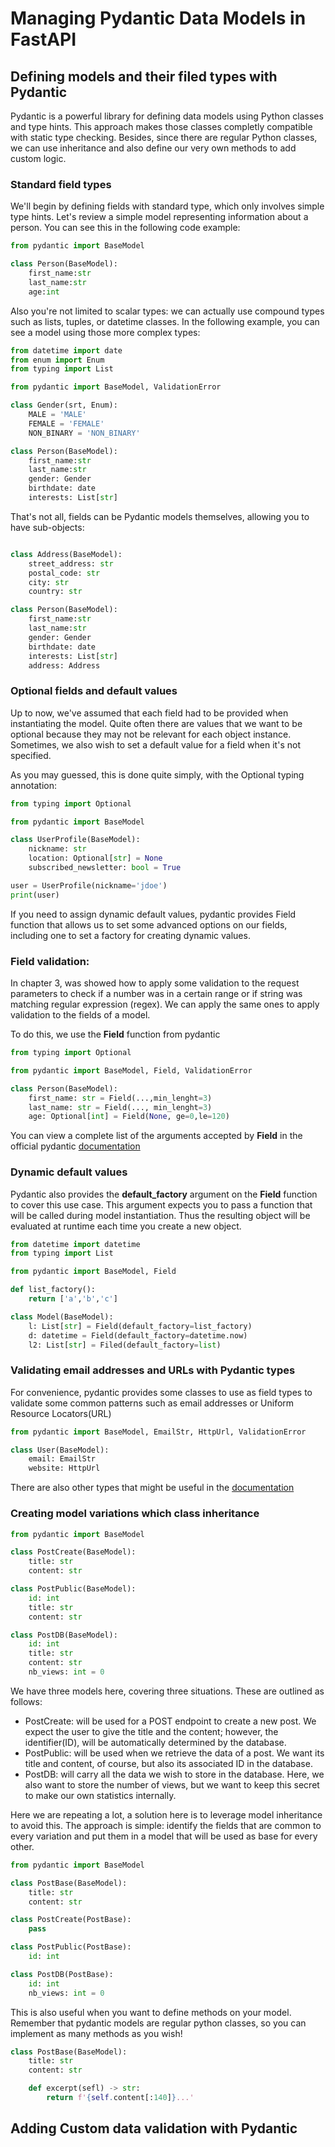 # Managing Pydantic Data Models in FastAPI

## Defining models and their filed types with Pydantic

Pydantic is a powerful library for defining data models using Python classes and type hints. This approach makes those classes completly compatible with static type checking. Besides, since there are regular Python classes, we can use inheritance and also define our very own methods to add custom logic. 

### Standard field types

We'll begin by defining fields with standard type, which only involves simple type hints. Let's review a simple model representing information about a person. You can see this in the following code example:

```python
from pydantic import BaseModel

class Person(BaseModel):
    first_name:str
    last_name:str
    age:int
```

Also you're not limited to scalar types: we can actually use compound types such as lists, tuples, or datetime classes. In the following example, you can see a model using those more complex types:

```python
from datetime import date
from enum import Enum
from typing import List

from pydantic import BaseModel, ValidationError

class Gender(srt, Enum):
    MALE = 'MALE'
    FEMALE = 'FEMALE'
    NON_BINARY = 'NON_BINARY'

class Person(BaseModel):
    first_name:str
    last_name:str
    gender: Gender
    birthdate: date
    interests: List[str]
```

That's not all, fields can be Pydantic models themselves, allowing you to have sub-objects:

```python

class Address(BaseModel):
    street_address: str
    postal_code: str
    city: str
    country: str

class Person(BaseModel):
    first_name:str
    last_name:str
    gender: Gender
    birthdate: date
    interests: List[str]
    address: Address
```

### Optional fields and default values

Up to now, we've assumed that each field had to be provided when instantiating the model. Quite often there are values that we want to be optional because they may not be relevant for each object instance. Sometimes, we also wish to set a default value for a field when it's not specified. 

As you may guessed, this is done quite simply, with the Optional typing annotation:

```python
from typing import Optional

from pydantic import BaseModel

class UserProfile(BaseModel):
    nickname: str
    location: Optional[str] = None
    subscribed_newsletter: bool = True

user = UserProfile(nickname='jdoe')
print(user)
```

If you need to assign dynamic default values, pydantic provides Field function that allows us to set some advanced options on our fields, including one to set a factory for creating dynamic values. 


### Field validation:

In chapter 3, was showed how to apply some validation to the request parameters to check if a number was in a certain range or if string was matching regular expression (regex). We can apply the same ones to apply validation to the fields of a model.

To do this, we use the **Field** function from pydantic

```python
from typing import Optional

from pydantic import BaseModel, Field, ValidationError

class Person(BaseModel):
    first_name: str = Field(...,min_lenght=3)
    last_name: str = Field(..., min_lenght=3)
    age: Optional[int] = Field(None, ge=0,le=120)
```

You can view a complete list of the arguments accepted by **Field** in the official pydantic [documentation](https://pydantic-docs.helpmanual.io/usage/schema/#field-customisation)


### Dynamic default values

Pydantic also provides the **default_factory** argument on the **Field** function to cover this use case. This argument expects you to pass a function that will be called during model instantiation. Thus the resulting object will be evaluated at runtime each time you create a new object. 

```python
from datetime import datetime
from typing import List

from pydantic import BaseModel, Field

def list_factory():
    return ['a','b','c']

class Model(BaseModel):
    l: List[str] = Field(default_factory=list_factory)
    d: datetime = Field(default_factory=datetime.now)
    l2: List[str] = Filed(default_factory=list)
```

### Validating email addresses and URLs with Pydantic types


For convenience, pydantic provides some classes to use as field types to validate some common patterns such as email addresses or Uniform Resource Locators(URL)


```python
from pydantic import BaseModel, EmailStr, HttpUrl, ValidationError

class User(BaseModel):
    email: EmailStr
    website: HttpUrl

```

There are also other types that might be useful in the [documentation](https://pydantic-docs.helpmanual.io/usage/types/#pydantic-types)


### Creating model variations which class inheritance

```python
from pydantic import BaseModel

class PostCreate(BaseModel):
    title: str
    content: str

class PostPublic(BaseModel):
    id: int
    title: str
    content: str

class PostDB(BaseModel):
    id: int
    title: str
    content: str
    nb_views: int = 0

```

We have three models here, covering three situations. These are outlined as follows:

- PostCreate: will be used for a POST endpoint to create a new post. We expect the user to give the title and the content; however, the identifier(ID), will be automatically determined by the database.
- PostPublic: will be used when we retrieve the data of a post. We want its title and content, of course, but also its associated ID in the database.
- PostDB: will carry all the data we wish to store in the database. Here, we also want to store the number of views, but we want to keep this secret to make our own statistics internally. 


Here we are repeating a lot, a solution here is to leverage model inheritance to avoid this. The approach is simple: identify the fields that are common to every variation and put them in a model that will be used as base for every other. 


```python
from pydantic import BaseModel

class PostBase(BaseModel):
    title: str
    content: str

class PostCreate(PostBase):
    pass

class PostPublic(PostBase):
    id: int

class PostDB(PostBase):
    id: int
    nb_views: int = 0

```

This is also useful when you want to define methods on your model. Remember that pydantic models are regular python classes, so you can implement as many methods as you wish!

```python
class PostBase(BaseModel):
    title: str
    content: str

    def excerpt(sefl) -> str:
        return f'{self.content[:140]}...'
```

## Adding Custom data validation with Pydantic
